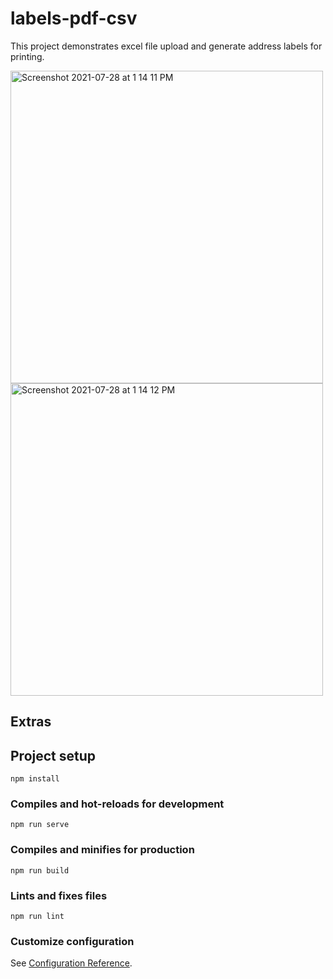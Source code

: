 # labels-pdf-csv

This project demonstrates excel file upload and generate address labels for printing.

<img width="500" alt="Screenshot 2021-07-28 at 1 14 11 PM" src="https://user-images.githubusercontent.com/13887407/127284250-d3df3b75-fc4e-4565-892d-32051c95cbe0.png"> <img width="500" alt="Screenshot 2021-07-28 at 1 14 12 PM" src="https://user-images.githubusercontent.com/13887407/127284257-99e536d2-ba26-48f9-81d9-ca90fe182ef8.png">


## Extras

## Project setup
```
npm install
```

### Compiles and hot-reloads for development
```
npm run serve
```

### Compiles and minifies for production
```
npm run build
```

### Lints and fixes files
```
npm run lint
```

### Customize configuration
See [Configuration Reference](https://cli.vuejs.org/config/).
